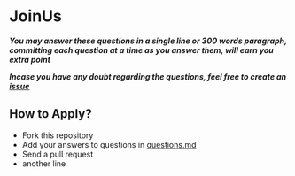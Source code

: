 # JoinUs

***You may answer these questions in a single line or 300 words paragraph, committing each question at a time as you answer them, will earn you extra point***

***Incase you have any doubt regarding the questions, feel free to create an [issue](https://github.com/redpanthers/JoinUs/issues)***

## How to Apply?

* Fork this repository
* Add your answers to questions in [questions.md](https://github.com/redpanthers/JoinUs/blob/master/questions.md)
* Send a pull request
* another line

